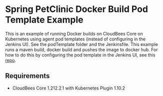 # Spring PetClinic Docker Build Pod Template Example

This is an example of running Docker builds on CloudBees Core on Kubernetes using agent pod templates (instead of configuring in the Jenkins UI). See the podTemplate folder and the Jenkinsfile. This example runs a maven build, docker build and pushes the image to docker hub. For how to do this by configuring the pod template in the Jenkins UI, see this [repo](https://github.com/jefferyfry/spring-petclinic-docker-build).

## Requirements
- CloudBees Core 1.212.2.1 with Kubernetes Plugin 1.10.2

